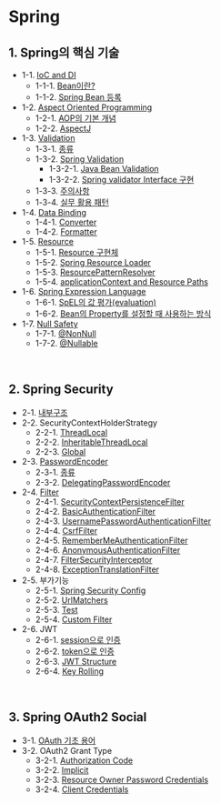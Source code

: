 # Spring



## 1. Spring의 핵심 기술

- 1-1. [IoC and DI](https://github.com/gimhanul/TIL/blob/master/Spring/core/IoC%20and%20DI/IoC%20and%20DI.md)
    - 1-1-1. [Bean이란?](https://github.com/gimhanul/TIL/blob/master/Spring/core/IoC%20and%20DI/Bean/Bean.md)
    - 1-1-2. [Spring Bean 등록](https://github.com/gimhanul/TIL/blob/master/Spring/core/IoC%20and%20DI/Bean/spring%20bean%20%EB%93%B1%EB%A1%9D.md)
- 1-2. [Aspect Oriented Programming](https://github.com/gimhanul/TIL/blob/master/Spring/core/Aspect%20Oriented%20Programming/Aspect%20Oriented%20Programming.md)
    - 1-2-1. [AOP의 기본 개념](https://github.com/gimhanul/TIL/blob/master/Spring/core/Aspect%20Oriented%20Programming/AOP%EC%9D%98%20%EA%B8%B0%EB%B3%B8%20%EA%B0%9C%EB%85%90.md)
    - 1-2-2. [AspectJ](https://github.com/gimhanul/TIL/blob/master/Spring/core/Aspect%20Oriented%20Programming/AspectJ.md)
- 1-3. [Validation](https://github.com/gimhanul/TIL/blob/master/Spring/core/Validation/validation.md)
    - 1-3-1. [종류](https://github.com/gimhanul/TIL/blob/master/Spring/core/Validation/%EC%A2%85%EB%A5%98.md)
    - 1-3-2. [Spring Validation](https://github.com/gimhanul/TIL/blob/master/Spring/core/Validation/spring%EC%9D%98%20validation/spring%EC%9D%98%20validation.md)
        - 1-3-2-1. [Java Bean Validation](https://github.com/gimhanul/TIL/blob/master/Spring/core/Validation/spring%EC%9D%98%20validation/Java%20Bean%20Validation.md)
        - 1-3-2-2. [Spring validator Interface 구현](https://github.com/gimhanul/TIL/blob/master/Spring/core/Validation/spring%EC%9D%98%20validation/spring%20validator%20interface%20%EA%B5%AC%ED%98%84.md)
    - 1-3-3. [주의사항](https://github.com/gimhanul/TIL/blob/master/Spring/core/Validation/%EC%A3%BC%EC%9D%98%EC%82%AC%ED%95%AD.md)
    - 1-3-4. [실무 활용 패턴](https://github.com/gimhanul/TIL/blob/master/Spring/core/Validation/%EC%8B%A4%EB%AC%B4%ED%99%9C%EC%9A%A9%ED%8C%A8%ED%84%B4.md)
- 1-4. [Data Binding](https://github.com/gimhanul/TIL/blob/master/Spring/core/Data%20Binding/Data%20Binding.md)
    - 1-4-1. [Converter](https://github.com/gimhanul/TIL/blob/master/Spring/core/Data%20Binding/converter.md)
    - 1-4-2. [Formatter](https://github.com/gimhanul/TIL/blob/master/Spring/core/Data%20Binding/formatter.md)
- 1-5. [Resource](https://github.com/gimhanul/TIL/blob/master/Spring/core/Resource/resource.md)
    - 1-5-1. [Resource 구현체](https://github.com/gimhanul/TIL/blob/master/Spring/core/Resource/resource%20%EA%B5%AC%ED%98%84%EC%B2%B4.md)
    - 1-5-2. [Spring Resource Loader](https://github.com/gimhanul/TIL/blob/master/Spring/core/Resource/Spring%20ResourceLoader.md)
    - 1-5-3. [ResourcePatternResolver](https://github.com/gimhanul/TIL/blob/master/Spring/core/Resource/ResourcePatternResolver.md)
    - 1-5-4. [applicationContext and Resource Paths](https://github.com/gimhanul/TIL/blob/master/Spring/core/Resource/ApplicationContexts%20and%20Resource%20Paths.md)
- 1-6. [Spring Expression Language](https://github.com/gimhanul/TIL/blob/master/Spring/core/SpEL/SpEL.md)
    - 1-6-1. [SpEL의 값 평가(evaluation)](https://github.com/gimhanul/TIL/blob/master/Spring/core/SpEL/SpLE%EC%9D%98%20%EA%B0%92%20%ED%8F%89%EA%B0%80.md)
    - 1-6-2. [Bean의 Property를 설정할 때 사용하는 방식](https://github.com/gimhanul/TIL/blob/master/Spring/core/SpEL/Bean%EC%9D%98%20Property%EB%A5%BC%20%EC%84%A4%EC%A0%95%ED%95%A0%20%EB%95%8C%20%EC%82%AC%EC%9A%A9%ED%95%98%EB%8A%94%20%EB%B0%A9%EC%8B%9D.md)
- 1-7. [Null Safety](https://github.com/gimhanul/TIL/blob/master/Spring/core/Null%20Safety/Null%20Safety.md)
    - 1-7-1. [@NonNull](https://github.com/gimhanul/TIL/blob/master/Spring/core/Null%20Safety/%40NonNull.md)
    - 1-7-2. [@Nullable](https://github.com/gimhanul/TIL/blob/master/Spring/core/Null%20Safety/%40Nullable.md)

<br>

## 2. Spring Security

- 2-1. [내부구조](https://github.com/gimhanul/TIL/blob/master/Spring/Security/%EB%82%B4%EB%B6%80%EA%B5%AC%EC%A1%B0.md)
- 2-2. SecurityContextHolderStrategy
    - 2-2-1. [ThreadLocal](https://github.com/gimhanul/TIL/blob/master/Spring/Security/SecurityContextHolderStrategy/ThreadLocal.md)
    - 2-2-2. [InheritableThreadLocal](https://github.com/gimhanul/TIL/blob/master/Spring/Security/SecurityContextHolderStrategy/InheritableThreadLocal.md)
    - 2-2-3. [Global](https://github.com/gimhanul/TIL/blob/master/Spring/Security/SecurityContextHolderStrategy/Global.md)
- 2-3. [PasswordEncoder](https://github.com/gimhanul/TIL/tree/master/Spring/Security/PasswordEncoder/PasswordEncoder.md)
    - 2-3-1. [종류](https://github.com/gimhanul/TIL/blob/master/Spring/Security/PasswordEncoder/PasswordEncoder.md)
    - 2-3-2. [DelegatingPasswordEncoder](https://github.com/gimhanul/TIL/blob/master/Spring/Security/PasswordEncoder/DelegatingPasswordEncoder.md)
- 2-4. [Filter](https://github.com/gimhanul/TIL/blob/master/Spring/Security/Filter/Filter.md)
    - 2-4-1. [SecurityContextPersistenceFilter](https://github.com/gimhanul/TIL/blob/master/Spring/Security/Filter/SecurityContextPersistenceFilter.md)
    - 2-4-2. [BasicAuthenticationFilter](https://github.com/gimhanul/TIL/blob/master/Spring/Security/Filter/BasicAuthenticationFilter.md)
    - 2-4-3. [UsernamePasswordAuthenticationFilter](https://github.com/gimhanul/TIL/blob/master/Spring/Security/Filter/UsernamePasswordAuthenticationFilter.md)
    - 2-4-4. [CsrfFilter](https://github.com/gimhanul/TIL/blob/master/Spring/Security/Filter/CsrfFilter.md)
    - 2-4-5. [RememberMeAuthenticationFilter](https://github.com/gimhanul/TIL/blob/master/Spring/Security/Filter/RememberMeAuthenticationFilter.md)
    - 2-4-6. [AnonymousAuthenticationFilter](https://github.com/gimhanul/TIL/blob/master/Spring/Security/Filter/AnonymousAuthenticationFilter.md)
    - 2-4-7. [FilterSecurityInterceptor](https://github.com/gimhanul/TIL/blob/master/Spring/Security/Filter/FilterSecurityInterceptor.md)
    - 2-4-8. [ExceptionTranslationFilter](https://github.com/gimhanul/TIL/blob/master/Spring/Security/Filter/ExceptionTranslationFilter.md)
- 2-5. 부가기능
    - 2-5-1. [Spring Security Config](https://github.com/gimhanul/TIL/tree/master/Spring/Security/add-ons/Config.md)
    - 2-5-2. [UrlMatchers](https://github.com/gimhanul/TIL/tree/master/Spring/Security/add-ons/UrlMatchers.md)
    - 2-5-3. [Test](https://github.com/gimhanul/TIL/tree/master/Spring/Security/add-ons/Test.md)
    - 2-5-4. [Custom Filter](https://github.com/gimhanul/TIL/tree/master/Spring/Security/add-ons/CustomFilter.md)
- 2-6. JWT
    - 2-6-1. [session으로 인증](https://github.com/gimhanul/TIL/tree/master/Spring/Security/JWT/session.md)
    - 2-6-2. [token으로 인증](https://github.com/gimhanul/TIL/tree/master/Spring/Security/JWT/token.md)
    - 2-6-3. [JWT Structure](https://github.com/gimhanul/TIL/tree/master/Spring/Security/JWT/JWTStructure.md)
    - 2-6-4. [Key Rolling](https://github.com/gimhanul/TIL/tree/master/Spring/Security/JWT/KeyRolling.md)

<br>

## 3. Spring OAuth2 Social
- 3-1. [OAuth 기초 용어](https://github.com/gimhanul/TIL/blob/master/Spring/OAuth2/%EC%9A%A9%EC%96%B4.md)
- 3-2. OAuth2 Grant Type
    - 3-2-1. [Authorization Code](https://github.com/gimhanul/TIL/tree/master/Spring/OAuth2/grantType/AuthorizationCode.md)
    - 3-2-2. [Implicit](https://github.com/gimhanul/TIL/tree/master/Spring/OAuth2/grantType/Implicit.md)
    - 3-2-3. [Resource Owner Password Credentials](https://github.com/gimhanul/TIL/tree/master/Spring/OAuth2/grantType/ResourceOwnerPasswordCredentials.md)
    - 3-2-4. [Client Credentials](https://github.com/gimhanul/TIL/tree/master/Spring/OAuth2/grantType/ClientCredentials.md)
